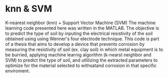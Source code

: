 # knn & SVM
K-nearest neighbor (knn) + Support Vector Machine (SVM)
The machine learning code presented here was written in the MATLAB. The objective is to predict the type of soil by inputing the electrical resistivity of the soil obtained using using Wenner's four electrode technique. This code is part of a thesis that aims to develop a device that prevents corrosion by measuring the resistivity of soil (ex. clay soil) in which metal equipment is to be burried, applying machine learnig algorithm (k-nearst neighbor and SVM) to predict the type of soil, and utlilizing the extracted parameters to optimize for the material selected to withsatand corrosion in that specific enviroment. 
